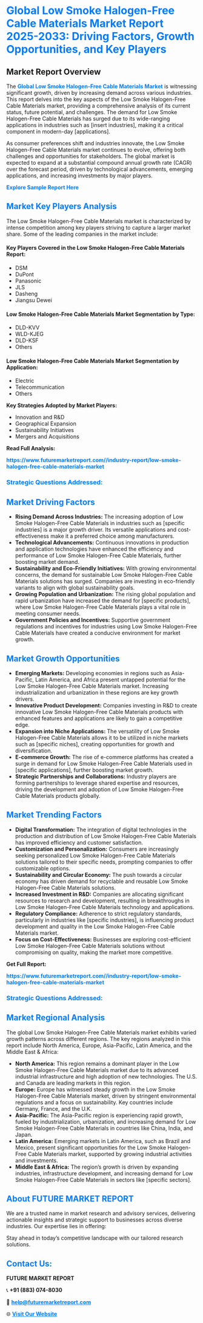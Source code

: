 <h1 style="color: #007BFF;">Global Low Smoke Halogen-Free Cable Materials Market Report 2025-2033: Driving Factors, Growth Opportunities, and Key Players</h1>

<section id="overview">
<h2>Market Report Overview</h2>
<p>The <a href="https://www.futuremarketreport.com//industry-report/low-smoke-halogen-free-cable-materials-market" style="color: #007BFF; text-decoration: none;"><strong>Global Low Smoke Halogen-Free Cable Materials Market</strong></a> is witnessing significant growth, driven by increasing demand across various industries. This report delves into the key aspects of the Low Smoke Halogen-Free Cable Materials market, providing a comprehensive analysis of its current status, future potential, and challenges. The demand for Low Smoke Halogen-Free Cable Materials has surged due to its wide-ranging applications in industries such as [insert industries], making it a critical component in modern-day [applications].</p>
<p>As consumer preferences shift and industries innovate, the Low Smoke Halogen-Free Cable Materials market continues to evolve, offering both challenges and opportunities for stakeholders. The global market is expected to expand at a substantial compound annual growth rate (CAGR) over the forecast period, driven by technological advancements, emerging applications, and increasing investments by major players.</p>
</section>

<section id="overview">
<p><a href="https://www.futuremarketreport.com//request-sample/reportId=55512" style="color: #007BFF; text-decoration: none;"><strong>Explore Sample Report Here</strong></a></p>
</section>

<section id="key-players">
<h2 style="color: #007BFF;">Market Key Players Analysis</h2>
<p>The Low Smoke Halogen-Free Cable Materials market is characterized by intense competition among key players striving to capture a larger market share. Some of the leading companies in the market include:</p>
<h4>Key Players Covered in the Low Smoke Halogen-Free Cable Materials Report:</h4>
<ul><li>DSM</li><li>DuPont</li><li>Panasonic</li><li>JLS</li><li>Dasheng</li><li>Jiangsu Dewei</li></ul>
<h4>Low Smoke Halogen-Free Cable Materials Market Segmentation by Type:</h4>
<ul><li>DLD-KVV</li><li>WLD-KJEG</li><li>DLD-KSF</li><li>Others</li></ul>

<h4>Low Smoke Halogen-Free Cable Materials Market Segmentation by Application:</h4>
<ul><li>Electric</li><li>Telecommunication</li><li>Others</li></ul>
<p><strong>Key Strategies Adopted by Market Players:</strong></p>
<ul>
<li>Innovation and R&D</li>
<li>Geographical Expansion</li>
<li>Sustainability Initiatives</li>
<li>Mergers and Acquisitions</li>
</ul>
</section>

<section>
<p><strong>Read Full Analysis: </strong></p><a href="https://www.futuremarketreport.com//industry-report/low-smoke-halogen-free-cable-materials-market" style="color: #007BFF; text-decoration: none;"><strong>https://www.futuremarketreport.com//industry-report/low-smoke-halogen-free-cable-materials-market</strong></a>
<h3 style="color: #007BFF;">Strategic Questions Addressed:</h3>
</section>

<section id="driving-factors">
<h2 style="color: #007BFF;">Market Driving Factors</h2>
<ul>
<li><strong>Rising Demand Across Industries:</strong> The increasing adoption of Low Smoke Halogen-Free Cable Materials in industries such as [specific industries] is a major growth driver. Its versatile applications and cost-effectiveness make it a preferred choice among manufacturers.</li>
<li><strong>Technological Advancements:</strong> Continuous innovations in production and application technologies have enhanced the efficiency and performance of Low Smoke Halogen-Free Cable Materials, further boosting market demand.</li>
<li><strong>Sustainability and Eco-Friendly Initiatives:</strong> With growing environmental concerns, the demand for sustainable Low Smoke Halogen-Free Cable Materials solutions has surged. Companies are investing in eco-friendly variants to align with global sustainability goals.</li>
<li><strong>Growing Population and Urbanization:</strong> The rising global population and rapid urbanization have increased the demand for [specific products], where Low Smoke Halogen-Free Cable Materials plays a vital role in meeting consumer needs.</li>
<li><strong>Government Policies and Incentives:</strong> Supportive government regulations and incentives for industries using Low Smoke Halogen-Free Cable Materials have created a conducive environment for market growth.</li>
</ul>
</section>

<section id="growth-opportunities">
<h2 style="color: #007BFF;">Market Growth Opportunities</h2>
<ul>
<li><strong>Emerging Markets:</strong> Developing economies in regions such as Asia-Pacific, Latin America, and Africa present untapped potential for the Low Smoke Halogen-Free Cable Materials market. Increasing industrialization and urbanization in these regions are key growth drivers.</li>
<li><strong>Innovative Product Development:</strong> Companies investing in R&D to create innovative Low Smoke Halogen-Free Cable Materials products with enhanced features and applications are likely to gain a competitive edge.</li>
<li><strong>Expansion into Niche Applications:</strong> The versatility of Low Smoke Halogen-Free Cable Materials allows it to be utilized in niche markets such as [specific niches], creating opportunities for growth and diversification.</li>
<li><strong>E-commerce Growth:</strong> The rise of e-commerce platforms has created a surge in demand for Low Smoke Halogen-Free Cable Materials used in [specific applications], further boosting market growth.</li>
<li><strong>Strategic Partnerships and Collaborations:</strong> Industry players are forming partnerships to leverage shared expertise and resources, driving the development and adoption of Low Smoke Halogen-Free Cable Materials products globally.</li>
</ul>
</section>

<section id="trending-factors">
<h2 style="color: #007BFF;">Market Trending Factors</h2>
<ul>
<li><strong>Digital Transformation:</strong> The integration of digital technologies in the production and distribution of Low Smoke Halogen-Free Cable Materials has improved efficiency and customer satisfaction.</li>
<li><strong>Customization and Personalization:</strong> Consumers are increasingly seeking personalized Low Smoke Halogen-Free Cable Materials solutions tailored to their specific needs, prompting companies to offer customizable options.</li>
<li><strong>Sustainability and Circular Economy:</strong> The push towards a circular economy has driven demand for recyclable and reusable Low Smoke Halogen-Free Cable Materials solutions.</li>
<li><strong>Increased Investment in R&D:</strong> Companies are allocating significant resources to research and development, resulting in breakthroughs in Low Smoke Halogen-Free Cable Materials technology and applications.</li>
<li><strong>Regulatory Compliance:</strong> Adherence to strict regulatory standards, particularly in industries like [specific industries], is influencing product development and quality in the Low Smoke Halogen-Free Cable Materials market.</li>
<li><strong>Focus on Cost-Effectiveness:</strong> Businesses are exploring cost-efficient Low Smoke Halogen-Free Cable Materials solutions without compromising on quality, making the market more competitive.</li>
</ul>
</section>

<section>
<p><strong>Get Full Report: </strong></p><a href="https://www.futuremarketreport.com//industry-report/low-smoke-halogen-free-cable-materials-market" style="color: #007BFF; text-decoration: none;"><strong>https://www.futuremarketreport.com//industry-report/low-smoke-halogen-free-cable-materials-market</strong></a>
<h3 style="color: #007BFF;">Strategic Questions Addressed:</h3>
</section>


<section id="regional-analysis">
<h2 style="color: #007BFF;">Market Regional Analysis</h2>
<p>The global Low Smoke Halogen-Free Cable Materials market exhibits varied growth patterns across different regions. The key regions analyzed in this report include North America, Europe, Asia-Pacific, Latin America, and the Middle East & Africa:</p>
<ul>
<li><strong>North America:</strong> This region remains a dominant player in the Low Smoke Halogen-Free Cable Materials market due to its advanced industrial infrastructure and high adoption of new technologies. The U.S. and Canada are leading markets in this region.</li>
<li><strong>Europe:</strong> Europe has witnessed steady growth in the Low Smoke Halogen-Free Cable Materials market, driven by stringent environmental regulations and a focus on sustainability. Key countries include Germany, France, and the U.K.</li>
<li><strong>Asia-Pacific:</strong> The Asia-Pacific region is experiencing rapid growth, fueled by industrialization, urbanization, and increasing demand for Low Smoke Halogen-Free Cable Materials in countries like China, India, and Japan.</li>
<li><strong>Latin America:</strong> Emerging markets in Latin America, such as Brazil and Mexico, present significant opportunities for the Low Smoke Halogen-Free Cable Materials market, supported by growing industrial activities and investments.</li>
<li><strong>Middle East & Africa:</strong> The region’s growth is driven by expanding industries, infrastructure development, and increasing demand for Low Smoke Halogen-Free Cable Materials in sectors like [specific sectors].</li>
</ul>
</section>

<footer>
<h2 style="color: #007BFF;">About FUTURE MARKET REPORT</h2>
<p>We are a trusted name in market research and advisory services, delivering actionable insights and strategic support to businesses across diverse industries. Our expertise lies in offering:</p>

<p>Stay ahead in today’s competitive landscape with our tailored research solutions.</p>

<h2 style="color: #007BFF;">Contact Us:</h2>
<p><strong>FUTURE MARKET REPORT</strong></p>
<p>📞 <strong>+91 (883) 074-8030</strong></p>
<p>📧 <strong><a href="mailto:help@futuremarketreport.com" style="color: #007BFF;">help@futuremarketreport.com</a></strong></p>
<p>🌐 <strong><a href="https://www.futuremarketreport.com/" style="color: #007BFF;">Visit Our Website</a></strong></p>
</footer>